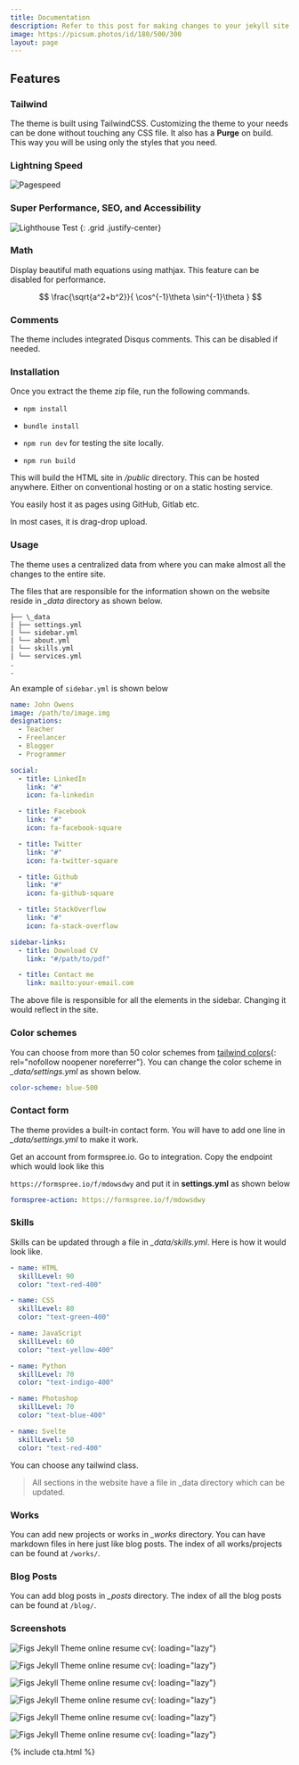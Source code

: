 ```yaml
---
title: Documentation
description: Refer to this post for making changes to your jekyll site.
image: https://picsum.photos/id/180/500/300
layout: page
---
```


## Features

### Tailwind

The theme is built using TailwindCSS. Customizing the theme to your needs can be done without touching any CSS file.
It also has a **Purge** on build. This way you will be using only the styles that you need.

### Lightning Speed

![Pagespeed](/assets/images/screenshots/pagespeed.png)

### Super Performance, SEO, and Accessibility

![Lighthouse Test](/assets/images/screenshots/lighthouse-test.png)
{: .grid .justify-center}

### Math

Display beautiful math equations using mathjax. This feature can be disabled for performance.

$$ \frac{\sqrt{a^2+b^2}}{ \cos^{-1}\theta \sin^{-1}\theta } $$

### Comments

The theme includes integrated Disqus comments. This can be disabled if needed.

### Installation

Once you extract the theme zip file, run the following commands.

- `npm install`

- `bundle install`

- `npm run dev` for testing the site locally.

- `npm run build`

This will build the HTML site in _/public_ directory. This can be hosted anywhere. Either on conventional hosting or on a static hosting service.

You easily host it as pages using GitHub, Gitlab etc.

In most cases, it is drag-drop upload.

### Usage

The theme uses a centralized data from where you can make almost all the changes to the entire site.

The files that are responsible for the information shown on the website reside in _\_data_ directory as shown below.

```plaintext
├── \_data
| ├── settings.yml
| └── sidebar.yml
| └── about.yml
| └── skills.yml
| └── services.yml
.
.
```

An example of `sidebar.yml` is shown below

```yaml
name: John Owens
image: /path/to/image.img
designations:
  - Teacher
  - Freelancer
  - Blogger
  - Programmer

social:
  - title: LinkedIn
    link: "#"
    icon: fa-linkedin

  - title: Facebook
    link: "#"
    icon: fa-facebook-square

  - title: Twitter
    link: "#"
    icon: fa-twitter-square

  - title: Github
    link: "#"
    icon: fa-github-square

  - title: StackOverflow
    link: "#"
    icon: fa-stack-overflow

sidebar-links:
  - title: Download CV
    link: "#/path/to/pdf"

  - title: Contact me
    link: mailto:your-email.com
```

The above file is responsible for all the elements in the sidebar. Changing it would reflect in the site.

### Color schemes

You can choose from more than 50 color schemes from [tailwind colors](https://tailwindcss.com/docs/customizing-colors){: rel="nofollow noopener noreferrer"}. You can change the color scheme in _\_data/settings.yml_ as shown below.

```yml
color-scheme: blue-500
```

### Contact form

The theme provides a built-in contact form. You will have to add one line in _\_data/settings.yml_ to make it work.

Get an account from formspree.io. Go to integration. Copy the endpoint which would look like this

`https://formspree.io/f/mdowsdwy` and put it in **settings.yml** as shown below

```yml
formspree-action: https://formspree.io/f/mdowsdwy
```

### Skills

Skills can be updated through a file in _\_data/skills.yml_. Here is how it would look like.

```yml
- name: HTML
  skillLevel: 90
  color: "text-red-400"

- name: CSS
  skillLevel: 80
  color: "text-green-400"

- name: JavaScript
  skillLevel: 60
  color: "text-yellow-400"

- name: Python
  skillLevel: 70
  color: "text-indigo-400"

- name: Photoshop
  skillLevel: 70
  color: "text-blue-400"

- name: Svelte
  skillLevel: 50
  color: "text-red-400"
```

You can choose any tailwind class.

> All sections in the website have a file in \_data directory which can be updated.

### Works

You can add new projects or works in _\_works_ directory. You can have markdown files in here just like blog posts.
The index of all works/projects can be found at `/works/`.

### Blog Posts

You can add blog posts in _\_posts_ directory. The index of all the blog posts can be found at `/blog/`.

### Screenshots

![Figs Jekyll Theme online resume cv](/assets/images/screenshots/blue.png){: loading="lazy"}

![Figs Jekyll Theme online resume cv](/assets/images/screenshots/indigo.png){: loading="lazy"}

![Figs Jekyll Theme online resume cv](/assets/images/screenshots/gray.png){: loading="lazy"}

![Figs Jekyll Theme online resume cv](/assets/images/screenshots/green.png){: loading="lazy"}

![Figs Jekyll Theme online resume cv](/assets/images/screenshots/yellow.png){: loading="lazy"}

![Figs Jekyll Theme online resume cv](/assets/images/screenshots/red.png){: loading="lazy"}

{% include cta.html %}
